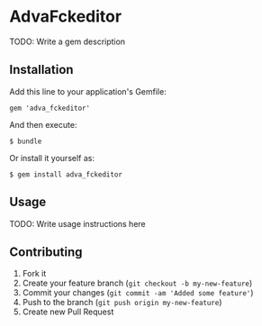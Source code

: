 # AdvaFckeditor

TODO: Write a gem description

## Installation

Add this line to your application's Gemfile:

    gem 'adva_fckeditor'

And then execute:

    $ bundle

Or install it yourself as:

    $ gem install adva_fckeditor

## Usage

TODO: Write usage instructions here

## Contributing

1. Fork it
2. Create your feature branch (`git checkout -b my-new-feature`)
3. Commit your changes (`git commit -am 'Added some feature'`)
4. Push to the branch (`git push origin my-new-feature`)
5. Create new Pull Request
